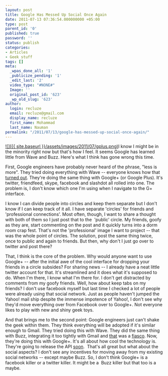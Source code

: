 ```yaml
---
layout: post
title: Google Has Messed Up Social Once Again
date: 2011-07-13 07:36:54.000000000 +05:00
type: post
parent_id: '0'
published: true
password: ''
status: publish
categories:
- Articles
- Geek stuff
tags: []
meta:
  _wpas_done_all: '1'
  _publicize_pending: '1'
  _edit_last: '2'
  video_type: "#NONE#"
  Image: ''
  original_post_id: '623'
  _wp_old_slug: '623'
author:
  login: recluze
  email: recluze@gmail.com
  display_name: recluze
  first_name: Mohammad
  last_name: Nauman
permalink: "/2011/07/13/google-has-messed-up-social-once-again/"
---
```

[![]({{ site.baseurl }}/assets/images/2011/07/gplus.png)](http://recluze.files.wordpress.com/2011/07/gplus.png)I know I might be in the minority right now but that's how I feel. It seems Google has learned little from Wave and Buzz. Here's what I think has gone wrong this time.

First, Google engineers have probably never heard of the phrase, "less is more". They tried doing everything with Wave -- everyone knows how that [turned out](http://googleblog.blogspot.com/2010/08/update-on-google-wave.html). They're doing the same thing with Google+ (or Google Plus). It's twitter, friendfeed, skype, facebook and slashdot all rolled into one. The problem is, I don't know which one I'm using when I navigate to the G+ interface.

I know I can divide people into circles and keep them separate but I don't know if I can keep track of it all. I have separate 'circles' for friends and 'professional connections'. Most often, though, I want to share a thought with both of them so I just post that to the &nbsp;'public' circle. My friends, goofy as they are, start commenting on the post and it quickly turns into a dorm room crap fest. That's not the 'professional' image I want to project -- that was the whole point of circles. The solution, post the same thing twice, once to public and again to friends. But then, why don't I just go over to twitter and post there?

That, I think is the core of the problem. Why would anyone want to use Google+ -- after the initial awe of the cool interface for dropping your friends in a circle subsides? For sharing news -- I already have a neat little twitter account for that. It's streamlined and it does what it's supposed to do. When I'm there, I know what I'm there for. I don't get distracted by comments from my goofy friends. Well, how about keep tabs on my friends? I don't use facebook myself but last time I checked a lot of people were already using that social network. Just as people haven't jumped the Yahoo! mail ship despite the immense impotence of Yahoo!, I don't see why they'd move everything over from Facebook over to Google+. Not everyone likes to play with new and shiny geek toys.

And that brings me to the second point: Google engineers just can't shake the geek within them. They think everything will be adopted if it's similar enough to Gmail. They tried doing this with Wave. They did the same thing with Buzz, integrating it too tightly with Gmail and [that](http://www.businessinsider.com/warning-google-buzz-has-a-huge-privacy-flaw-2010-2) was a [fiasco](http://www.consumingexperience.com/2010/02/google-buzz-privacy-fiasco-lessons-for.html). Now, they're doing this with Google+. It's all about how cool the technology is. They're going to release the API [soon](http://blog.smashapp.com/2011/07/07/catching-the-first-wave-of-google-plus-google-plus-api/). &nbsp;That's all great but what about the social aspects? I don't see any incentives for moving away from my existing social networks -- except maybe Buzz. So, I don't think Google+ is a facebook killer or a twitter killer. It might be a &nbsp;Buzz killer but that too is a maybe.

